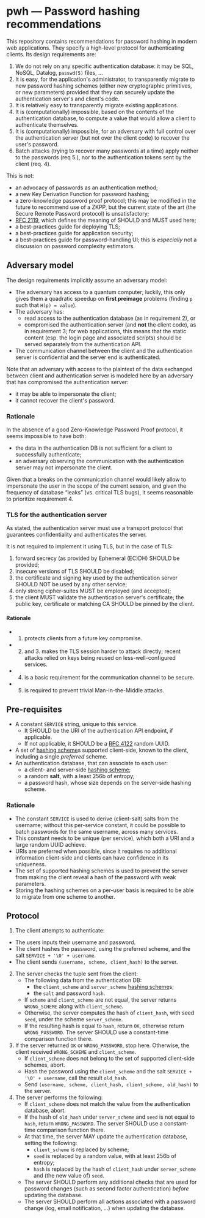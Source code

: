 # pwh — Password hashing recommendations

This repository contains recommendations for password hashing in modern
web applications.  They specify a high-level protocol for authenticating
clients.  Its design requirements are:

1. We do not rely on any specific authentication database: it may be
   SQL, NoSQL, Datalog, `passwd(5)` files, ...
2. It is easy, for the application's administrator, to transparently
   migrate to new password hashing schemes (either new cryptographic
   primitives, or new parameters) provided that they can securely
   update the authentication server's and client's code.
3. It is relatively easy to transparently migrate existing applications.
4. It is (computationally) impossible, based on the contents of the
   authentication database, to compute a value that would allow a client
   to authenticate themselves.
5. It is (computationally) impossible, for an adversary with full
   control over the authentication server (but not over the client code)
   to recover the user's password.
6. Batch attacks (trying to recover many passwords at a time) apply
   neither to the passwords (req 5.), nor to the authentication tokens
   sent by the client (req. 4).


This is not:
- an advocacy of passwords as an authentication method;
- a new Key Derivation Function for password hashing;
- a zero-knowledge password proof protocol;  this may be modified in
  the future to recommend use of a ZKPP, but the current state of the
  art (the Secure Remote Password protocol) is unsatisfactory;
- [RFC 2119], which defines the meaning of SHOULD and MUST used here;
- a best-practices guide for deploying TLS;
- a best-practices guide for application security;
- a best-practices guide for password-handling UI;  this is *especially*
  not a discussion on password complexity estimators.

[RFC 2119]: https://tools.ietf.org/html/rfc2119


## Adversary model

The design requirements implicitly assume an adversary model:
- The adversary has access to a quantum computer; luckily, this only
  gives them a quadratic speedup on **first preimage** problems
  (finding `p` such that `H(p) = value`).
- The adversary has:
  - read access to the authentication database (as in requirement 2), or
  - compromised the authentication server (and **not** the client code),
    as in requirement 3; for web applications, this means that the
    static content (esp. the login page and associated scripts) should
    be served separately from the authentication API.
- The communication channel between the client and the authentication
  server is confidential and the server end is authenticated.

Note that an adversary with access to the plaintext of the data
exchanged between client and authentication server is modeled here
by an adversary that has compromised the authentication server:
- it may be able to impersonate the client;
- it cannot recover the client's password.


### Rationale

In the absence of a good Zero-Knowledge Password Proof protocol,
it seems impossible to have both:
- the data in the authentication DB is not sufficient for a client
  to successfully authenticate;
- an adversary observing the communication with the authentication
  server may not impersonate the client.

Given that a breaks on the communication channel would likely allow
to impersonate the user in the scope of the current session, and given
the frequency of database “leaks” (vs. critical TLS bugs), it seems
reasonable to prioritize requirement 4.

### TLS for the authentication server

As stated, the authentication server must use a transport protocol that
guarantees confidentiality and authenticates the server.

It is not required to implement it using TLS, but in the case of TLS:
  1. forward secrecy (as provided by Ephemeral (EC)DH) SHOULD be provided;
  2. insecure versions of TLS SHOULD be disabled;
  3. the certificate and signing key used by the authentication server
     SHOULD NOT be used by any other service;
  4. only strong cipher-suites MUST be employed (and accepted);
  5. the client MUST validate the authentication server's certificate;
     the public key, certificate or matching CA SHOULD be pinned by the client.

#### Rationale

- 1. protects clients from a future key compromise.
- 2. and 3. makes the TLS session harder to attack directly;
  recent attacks relied on keys being reused on less-well-configured
  services.
- 4. is a basic requirement for the communication channel to be secure.
- 5. is required to prevent trivial Man-in-the-Middle attacks.


## Pre-requisites

- A constant `SERVICE` string, unique to this service.
  - It SHOULD be the URI of the authentication API endpoint,
    if applicable.
  - If not applicable, it SHOULD be a [RFC 4122] random UUID.
- A set of [hashing scheme]s supported client-side, known to the client,
  including a single *preferred* scheme.
- An authentication database, that can associate to each user:
  - a client- and server-side [hashing scheme];
  - a random **salt**, with a least 256b of entropy;
  - a password hash, whose size depends on the server-side
    hashing scheme.

[RFC 4122]: https://tools.ietf.org/html/rfc4122
[hashing scheme]: HASH_SCHEME.md


### Rationale

- The constant `SERVICE` is used to derive (client-salt) salts from
  the username; without this per-service constant, it could be possible
  to batch passwords for the same username, across many services.
- This constant needs to be unique (per service), which both a URI and
  a large random UUID achieve.
- URIs are preferred when possible, since it requires no additional
  information client-side and clients can have confidence in its
  uniqueness.
- The set of supported hashing schemes is used to prevent the server
  from making the client reveal a hash of the password with weak
  parameters.
- Storing the hashing schemes on a per-user basis is required to be able
  to migrate from one scheme to another.


## Protocol

1. The client attempts to authenticate:
  - The users inputs their username and password.
  - The client hashes the password, using the preferred scheme,
	and the salt `SERVICE + '\0' + username`.
  - The client sends `(username, scheme, client_hash)` to the server.
2. The server checks the tuple sent from the client:
   - The following data from the authentication DB:
     - the `client_scheme` and `server_scheme` [hashing scheme]s;
     - the `salt` and password `hash`.
   - If `scheme` and `client_scheme` are not equal, the server returns
	 `WRONG_SCHEME` along with `client_scheme`.
   - Otherwise, the server computes the hash of `client_hash`,
     with seed `seed`, under the scheme `server_scheme`.
   - If the resulting hash is equal to `hash`, return `OK`, otherwise
	 return `WRONG_PASSWORD`.  The server SHOULD use a constant-time
	 comparison function there.
3. If the server returned `OK` or `WRONG_PASSWORD`, stop here.
   Otherwise, the client received `WRONG_SCHEME` and `client_scheme`.
   - If `client_scheme` does not belong to the set of supported
     client-side schemes, abort.
   - Hash the password using the `client_scheme` and the salt
	 `SERVICE + '\0' + username`, call the result `old_hash`.
   - Send `(username, scheme, client_hash, client_scheme, old_hash)` to
	 the server.
4. The server performs the following:
   - If `client_scheme` does not match the value from the authentication
	 database, abort.
   - If the hash of `old_hash` under `server_scheme` and `seed` is not
	 equal to `hash`, return `WRONG_PASSWORD`. The server SHOULD use a
	 constant-time comparison function there.
   - At that time, the server MAY update the authentication database,
	 setting the following:
	 - `client_scheme` is replaced by scheme;
	 - `seed` is replaced by a random value, with at least 256b of
	   entropy;
	 - `hash` is replaced by the hash of `client_hash` under
	   `server_scheme` and (the new value of) `seed`.
   - The server SHOULD perform any additional checks that are used for
	 password changes (such as second factor authentication) *before*
	 updating the database.
   - The server SHOULD perform all actions associated with a password
	 change (log, email notification, ...) when updating the database.
